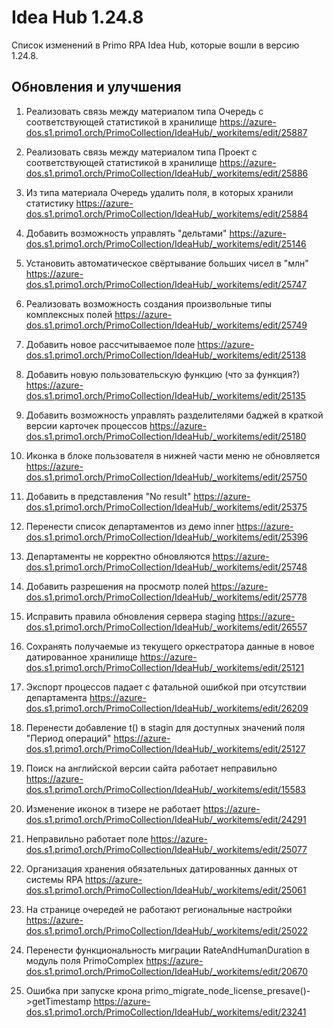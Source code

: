 # Idea Hub 1.24.8

Список изменений в Primo RPA Idea Hub, которые вошли в версию 1.24.8. 

## Обновления и улучшения

1. Реализовать связь между материалом типа Очередь с соответствующей статистикой в хранилище  https://azure-dos.s1.primo1.orch/PrimoCollection/IdeaHub/_workitems/edit/25887

1. Реализовать связь между материалом типа Проект с соответствующей статистикой в хранилище  https://azure-dos.s1.primo1.orch/PrimoCollection/IdeaHub/_workitems/edit/25886

1. Из типа материала Очередь удалить поля, в которых хранили статистику https://azure-dos.s1.primo1.orch/PrimoCollection/IdeaHub/_workitems/edit/25884

1. Добавить возможность управлять "дельтами" https://azure-dos.s1.primo1.orch/PrimoCollection/IdeaHub/_workitems/edit/25146

1. Установить автоматическое свёртывание больших чисел в "млн" https://azure-dos.s1.primo1.orch/PrimoCollection/IdeaHub/_workitems/edit/25747

1. Реализовать возможность создания произвольные типы комплексных полей https://azure-dos.s1.primo1.orch/PrimoCollection/IdeaHub/_workitems/edit/25749

1. Добавить новое рассчитываемое поле https://azure-dos.s1.primo1.orch/PrimoCollection/IdeaHub/_workitems/edit/25138

1. Добавить новую пользовательскую функцию  (что за функция?) https://azure-dos.s1.primo1.orch/PrimoCollection/IdeaHub/_workitems/edit/25135

1. Добавить возможность управлять разделителями баджей в краткой версии карточек процессов https://azure-dos.s1.primo1.orch/PrimoCollection/IdeaHub/_workitems/edit/25180

1. Иконка в блоке пользователя в нижней части меню не обновляется https://azure-dos.s1.primo1.orch/PrimoCollection/IdeaHub/_workitems/edit/25750

1. Добавить в представления "No result" https://azure-dos.s1.primo1.orch/PrimoCollection/IdeaHub/_workitems/edit/25375

1. Перенести список департаментов из демо inner https://azure-dos.s1.primo1.orch/PrimoCollection/IdeaHub/_workitems/edit/25396

1. Департаменты не корректно обновляются https://azure-dos.s1.primo1.orch/PrimoCollection/IdeaHub/_workitems/edit/25748

1. Добавить разрешения на просмотр полей https://azure-dos.s1.primo1.orch/PrimoCollection/IdeaHub/_workitems/edit/25778

1. Исправить правила обновления сервера staging https://azure-dos.s1.primo1.orch/PrimoCollection/IdeaHub/_workitems/edit/26557

1. Сохранять получаемые из текущего оркестратора данные в новое датированное хранилище https://azure-dos.s1.primo1.orch/PrimoCollection/IdeaHub/_workitems/edit/25121

1. Экспорт процессов падает с фатальной ошибкой при отсутствии департамента  https://azure-dos.s1.primo1.orch/PrimoCollection/IdeaHub/_workitems/edit/26209

1. Перенести добавление t() в stagin для доступных значений поля "Период операций"  https://azure-dos.s1.primo1.orch/PrimoCollection/IdeaHub/_workitems/edit/25127

1. Поиск на английской версии сайта работает неправильно https://azure-dos.s1.primo1.orch/PrimoCollection/IdeaHub/_workitems/edit/15583

1. Изменение иконок в тизере не работает  https://azure-dos.s1.primo1.orch/PrimoCollection/IdeaHub/_workitems/edit/24291

1. Неправильно работает поле  https://azure-dos.s1.primo1.orch/PrimoCollection/IdeaHub/_workitems/edit/25077

1. Организация хранения обязательных датированных данных от системы RPA   https://azure-dos.s1.primo1.orch/PrimoCollection/IdeaHub/_workitems/edit/25061

1. На странице очередей не работают региональные настройки  https://azure-dos.s1.primo1.orch/PrimoCollection/IdeaHub/_workitems/edit/25022

1. Перенести функциональность миграции RateAndHumanDuration в модуль поля PrimoComplex https://azure-dos.s1.primo1.orch/PrimoCollection/IdeaHub/_workitems/edit/20670

1. Ошибка при запуске крона primo_migrate_node_license_presave()->getTimestamp https://azure-dos.s1.primo1.orch/PrimoCollection/IdeaHub/_workitems/edit/23241
